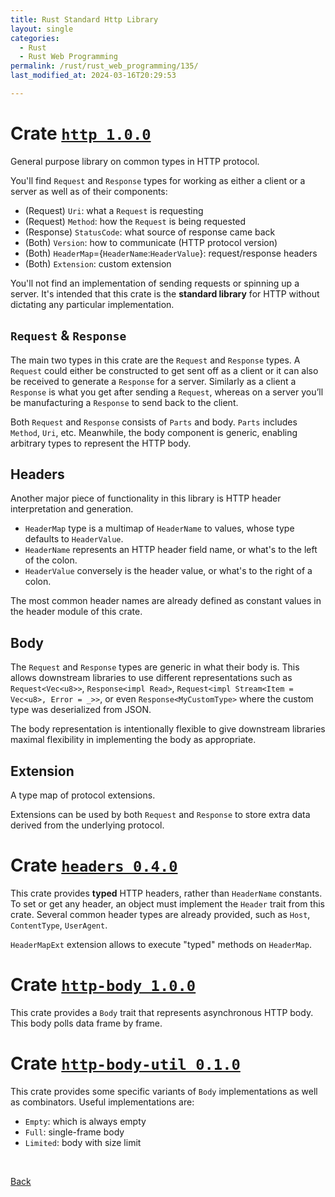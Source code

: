 ```yaml
---
title: Rust Standard Http Library
layout: single
categories:
  - Rust
  - Rust Web Programming
permalink: /rust/rust_web_programming/135/
last_modified_at: 2024-03-16T20:29:53

---
```


# Crate [`http 1.0.0`](https://docs.rs/http/1.0.0/http/)

General purpose library on common types in HTTP protocol.

You'll find `Request` and `Response` types for working as either a client or a server as well as of their components:
* (Request) `Uri`: what a `Request` is requesting
* (Request) `Method`: how the `Request` is being requested
* (Response) `StatusCode`: what source of response came back
* (Both) `Version`: how to communicate (HTTP protocol version)
* (Both) `HeaderMap`=\{`HeaderName`:`HeaderValue`\}: request/response headers
* (Both) `Extension`: custom extension

You'll not find an implementation of sending requests or spinning up a server.
It's intended that this crate is the **standard library** for HTTP without dictating any particular implementation.

## `Request` & `Response`

The main two types in this crate are the `Request` and `Response` types.
A `Request` could either be constructed to get sent off as a client or it can also be received to generate a `Response` for a server.
Similarly as a client a `Response` is what you get after sending a `Request`, whereas on a server you’ll be manufacturing a `Response` to send back to the client.

Both `Request` and `Response` consists of `Parts` and body.
`Parts` includes `Method`, `Uri`, etc.
Meanwhile, the body component is generic, enabling arbitrary types to represent the HTTP body.

## Headers

Another major piece of functionality in this library is HTTP header interpretation and generation.

* `HeaderMap` type is a multimap of `HeaderName` to values,
whose type defaults to `HeaderValue`.
* `HeaderName` represents an HTTP header field name, or what's to the left of the colon.
* `HeaderValue` conversely is the header value, or what's to the right of a colon.

The most common header names are already defined as constant values in the header module of this crate.

## Body

The `Request` and `Response` types are generic in what their body is.
This allows downstream libraries to use different representations such as `Request<Vec<u8>>`, `Response<impl Read>`, `Request<impl Stream<Item = Vec<u8>, Error = _>>`, or even `Response<MyCustomType>` where the custom type was deserialized from JSON.

The body representation is intentionally flexible to give downstream libraries maximal flexibility in implementing the body as appropriate.

## Extension

A type map of protocol extensions.

Extensions can be used by both `Request` and `Response` to store extra data derived from the underlying protocol.

# Crate [`headers 0.4.0`](https://docs.rs/headers/0.4.0/headers/)

This crate provides **typed** HTTP headers, rather than `HeaderName` constants.
To set or get any header, an object must implement the `Header` trait from this crate.
Several common header types are already provided,
such as `Host`, `ContentType`, `UserAgent`.

`HeaderMapExt` extension allows to execute "typed" methods on `HeaderMap`.

# Crate [`http-body 1.0.0`](https://docs.rs/http-body/1.0.0/http_body/)

This crate provides a `Body` trait that represents asynchronous HTTP body.
This body polls data frame by frame.

# Crate [`http-body-util 0.1.0`](https://docs.rs/http-body-util/0.1.1/http_body_util/)

This crate provides some specific variants of `Body` implementations as well as combinators.
Useful implementations are:

* `Empty`: which is always empty
* `Full`: single-frame body
* `Limited`: body with size limit

<br>

[Back](/rust/rust_web_programming/)